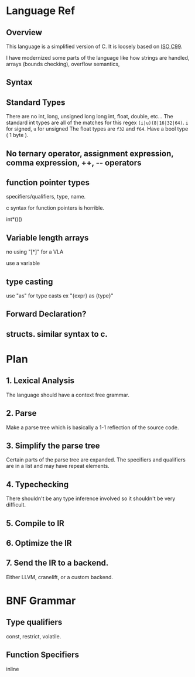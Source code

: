 # Language Ref

## Overview

This language is a simplified version of C.
It is loosely based on [ISO C99](https://www.dii.uchile.cl/~daespino/files/Iso_C_1999_definition.pdf).

I have modernized some parts of the language like how strings are handled, arrays (bounds checking), overflow semantics,

## Syntax

## Standard Types

There are no int, long, unsigned long long int, float, double, etc...
The standard int types are all of the matches for this regex `(i|u)(8|16|32|64)`. `i` for signed, `u` for unsigned
The float types are `f32` and `f64`.
Have a bool type ( 1 byte ).

## No ternary operator, assignment expression, comma expression, ++, -- operators

## function pointer types

specifiers/qualifiers, type, name.

c syntax for function pointers is horrible.

int\*()()

## Variable length arrays

no using "[*]" for a VLA

use a variable

## type casting

use "as" for type casts
ex "{expr} as {type}"

## Forward Declaration?

## structs. similar syntax to c.

# Plan

## 1. Lexical Analysis

The language should have a context free grammar.

## 2. Parse

Make a parse tree which is basically a 1-1 reflection of the source code.

## 3. Simplify the parse tree

Certain parts of the parse tree are expanded.
The specifiers and qualifiers are in a list and may have repeat elements.

## 4. Typechecking

There shouldn't be any type inference involved so it shouldn't be very difficult.

## 5. Compile to IR

## 6. Optimize the IR

## 7. Send the IR to a backend.

Either LLVM, cranelift, or a custom backend.

# BNF Grammar

## Type qualifiers

const, restrict, volatile.

## Function Specifiers

inline

##
